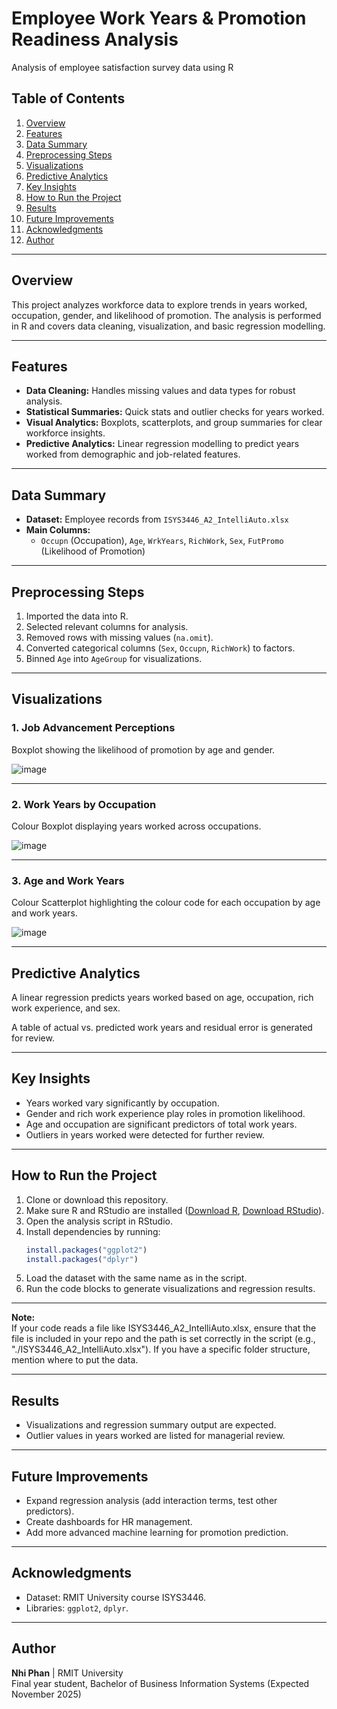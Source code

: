 # Employee Work Years & Promotion Readiness Analysis
Analysis of employee satisfaction survey data using R

## Table of Contents
1. [Overview](#overview)
2. [Features](#features)
3. [Data Summary](#data-summary)
4. [Preprocessing Steps](#preprocessing-steps)
5. [Visualizations](#visualizations)
6. [Predictive Analytics](#predictive-analytics)
7. [Key Insights](#key-insights)
8. [How to Run the Project](#how-to-run-the-project)
9. [Results](#results)
10. [Future Improvements](#future-improvements)
11. [Acknowledgments](#acknowledgments)
12. [Author](#author)

---

## Overview
This project analyzes workforce data to explore trends in years worked, occupation, gender, and likelihood of promotion. The analysis is performed in R and covers data cleaning, visualization, and basic regression modelling.

---

## Features
- **Data Cleaning:** Handles missing values and data types for robust analysis.
- **Statistical Summaries:** Quick stats and outlier checks for years worked.
- **Visual Analytics:** Boxplots, scatterplots, and group summaries for clear workforce insights.
- **Predictive Analytics:** Linear regression modelling to predict years worked from demographic and job-related features.

---

## Data Summary
- **Dataset:** Employee records from `ISYS3446_A2_IntelliAuto.xlsx`
- **Main Columns:**
    - `Occupn` (Occupation), `Age`, `WrkYears`, `RichWork`, `Sex`, `FutPromo` (Likelihood of Promotion)

---

## Preprocessing Steps
1. Imported the data into R.
2. Selected relevant columns for analysis.
3. Removed rows with missing values (`na.omit`).
4. Converted categorical columns (`Sex`, `Occupn`, `RichWork`) to factors.
5. Binned `Age` into `AgeGroup` for visualizations.

---

## Visualizations

### 1. Job Advancement Perceptions
Boxplot showing the likelihood of promotion by age and gender.

![image](https://github.com/user-attachments/assets/2e95b525-32a3-4d31-a50e-24aa1213b55f)

---

### 2. Work Years by Occupation
Colour Boxplot displaying years worked across occupations.

![image](https://github.com/user-attachments/assets/81d56b2e-0091-44cc-809b-19ba42970c3f)

---

### 3. Age and Work Years
Colour Scatterplot highlighting the colour code for each occupation by age and work years.

![image](https://github.com/user-attachments/assets/8da437ad-a07b-4802-a424-6a4485dc9925)

---

## Predictive Analytics

A linear regression predicts years worked based on age, occupation, rich work experience, and sex.

A table of actual vs. predicted work years and residual error is generated for review.

---

## Key Insights
- Years worked vary significantly by occupation.
- Gender and rich work experience play roles in promotion likelihood.
- Age and occupation are significant predictors of total work years.
- Outliers in years worked were detected for further review.

---

## How to Run the Project

1. Clone or download this repository.
2. Make sure R and RStudio are installed ([Download R](https://cran.r-project.org/), [Download RStudio](https://posit.co/download/rstudio-desktop/)).
3. Open the analysis script in RStudio.
4. Install dependencies by running:
    ```r
    install.packages("ggplot2")
    install.packages("dplyr")
    ```
5. Load the dataset with the same name as in the script.
6. Run the code blocks to generate visualizations and regression results.

---

**Note:**  
If your code reads a file like ISYS3446_A2_IntelliAuto.xlsx, ensure that the file is included in your repo and the path is set correctly in the script (e.g., "./ISYS3446_A2_IntelliAuto.xlsx").
If you have a specific folder structure, mention where to put the data.

---

## Results
- Visualizations and regression summary output are expected.
- Outlier values in years worked are listed for managerial review.

---

## Future Improvements
- Expand regression analysis (add interaction terms, test other predictors).
- Create dashboards for HR management.
- Add more advanced machine learning for promotion prediction.

---

## Acknowledgments
- Dataset: RMIT University course ISYS3446.
- Libraries: `ggplot2`, `dplyr`.

---

## Author

**Nhi Phan** | RMIT University  
Final year student, Bachelor of Business Information Systems (Expected November 2025)
